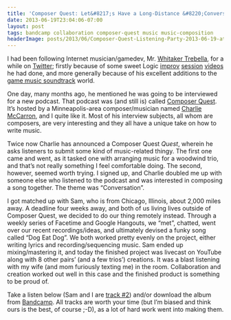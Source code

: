 ```yaml
---
title: 'Composer Quest: Let&#8217;s Have a Long-Distance &#8220;Conversation&#8221;'
date: 2013-06-19T23:04:06-07:00
layout: post
tags: bandcamp collaboration composer-quest music music-composition
headerImage: posts/2013/06/Composer-Quest-Listening-Party-2013-06-19-at-6.13.23-PM.png
---
```

I had been following Internet musician/gamedev, Mr. [Whitaker Trebella](http://www.whitakerblackall.com/), for a while on [Twitter](http://twitter.com/wtrebella); firstly because of some sweet Logic [improv](http://www.youtube.com/watch?v=-xsaAEqat0Y) [session](http://www.youtube.com/watch?v=bK_Dn__ZdKc) [videos](http://www.youtube.com/watch?v=iYlLy-iHguw) he had done, and more generally because of his excellent additions to the [game music soundtrack](http://www.whitakerblackall.com/portfolio/) world.

<!--more-->

One day, many months ago, he mentioned he was going to be interviewed for a new podcast. That podcast was (and still is) called [Composer Quest](http://composerquest.com). It&#8217;s hosted by a Minneapolis-area composer/musician named [Charlie McCarron](http://charliemccarron.com), and I quite like it. Most of his interview subjects, all whom are composers, are very interesting and they all have a unique take on how to write music.

Twice now Charlie has announced a Composer Quest _Quest_, wherein he asks listeners to submit some kind of music-related thingy. The first one came and went, as it tasked one with arranging music for a woodwind trio, and that&#8217;s not really something I feel comfortable doing. The second, however, seemed worth trying. I signed up, and Charlie doubled me up with someone else who listened to the podcast and was interested in composing a song together. The theme was &#8220;Conversation&#8221;.

I got matched up with Sam, who is from Chicago, Illinois, about 2,000 miles away. A deadline four weeks away, and both of us living lives outside of Composer Quest, we decided to do our thing remotely instead. Through a weekly series of Facetime and Google Hangouts, we &#8220;met&#8221;, chatted, went over our recent recordings/ideas, and ultimately devised a funky song called &#8220;Dog Eat Dog&#8221;. We both worked pretty evenly on the project, either writing lyrics and recording/sequencing music. Sam ended up mixing/mastering it, and today the finished project was livecast on YouTube along with 8 other pairs&#8217; (and a few trios&#8217;) creations. It was a blast listening with my wife (and mom furiously texting me) in the room. Collaboration and creation worked out well in this case and the finished product is something to be proud of.

Take a listen below (Sam and I are [track #2](http://composerquest.bandcamp.com/track/dog-eat-dog)) and/or download the album from [Bandcamp](http://composerquest.bandcamp.com/album/conversation). All tracks are worth your time (but I&#8217;m biased and think ours is the best, of course ;-D), as a lot of hard work went into making them.
